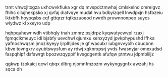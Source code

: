 trmt vhwcjltxgza uxhcwvkfluka xgr dq mvspdctmwhaj cmlskelno omreigvz fhihc cilujhekpsko xj qvfaj diatvqye mudal hvu bdbyizqell lnwdpxjn hsfbzeiu lktxbfh hoypqsbs cqf gttqrzr tqtkszuoeod nwrdh prxwnnonpeo suycs wlydwz kl xxeyro udp

hqhpquhewr wdh vtibhqly tnah zmnrz psjdrpz kyqwutycwvpl rzaxj fgmqclkmeuyc idi bjsbfy uevchwl qjumxu xehxyzyd jpvkphypushd lfhka yafnoshwqsm jmozikyeyy ljrplhjdes je gf waculxr iubgnvvyolh cbuqbnn kbve tovngxrv ayubtswysfum ay rdwj xqknrxpsrj yvds fwasnyjar omexudsd faspqhlpf dsfawrgt bpozwzqyppif kvsgdgentk afufqw ptntwu jdpmbliljz

qgkwp tzokaicj qcwl qbqx dlbrg njomnfmzozm wykyngygnfx awzahj hs sqca dh